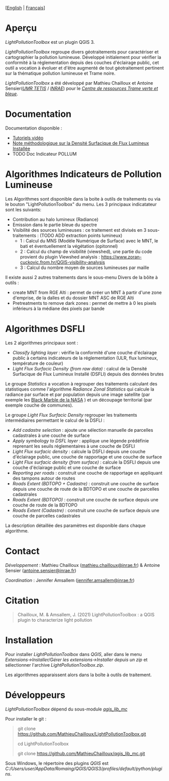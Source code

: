 
[[English](https://github.com/MathieuChailloux/LightPollutionToolbox/blob/ase_dev/README.md) | [Français](https://github.com/MathieuChailloux/LightPollutionToolbox/blob/ase_dev/README_fr.md)]

# Aperçu

*LightPollutionToolbox* est un plugin QGIS 3.

*LightPollutionToolbox* regroupe divers géotraitements pour caractériser et cartographier la pollution lumineuse. Développé initialement pour vérifier la conformité à la réglementation depuis des couches d'éclairage public, cet outil a vocation à évoluer et d'être augmenté de tout géotraitement pertinent sur la thématique pollution lumineuse et Trame noire.

*LightPollutionToolbox* a été développé par Mathieu Chailloux et Antoine Sensier([*UMR TETIS*](https://www.umr-tetis.fr) / [*INRAE*](http://www.inrae.fr)) pour le [*Centre de ressources Trame verte et bleue*](http://www.trameverteetbleue.fr/).

# Documentation

Documentation disponible :
 - [Tutoriels vidéo](https://www.youtube.com/playlist?list=PLh9oFe6PuPCVSnbwOEN6aZ1hHkdg5qzg7)
 - [Note méthodologique sur la Densité Surfacique de Flux Lumineux Installée](https://github.com/MathieuChailloux/LightPollutionToolbox/blob/master/docs/fr/NoteDSFLI_INRAE.pdf)
 - TODO Doc Indicateur POLLUM

# Algorithmes Indicateurs de Pollution Lumineuse
Les Algorithmes sont disponible dans la boite à outils de traitements ou via le bouton "LightPollutionToolbox" du menu.
Les 3 principaux indicatateur sont les suivants:
- Contribution au halo lumineux (Radiance)
- Emission dans le partie bleue du spectre
- Visibilité des sources lumineuses : ce traitement est divisés en 3 sous-traitements : (TODO ADD extraction points lumineux)
	- 1 : Calcul du MNS (Modèle Numérique de Surface) avec le MNT, le bati et éventuellement la végétation (opitonnel)
	- 2 : Calcul du champ de visibilité (viewshed), une partie du code provient du plugin Viewshed analysis : https://www.zoran-cuckovic.from.hr/QGIS-visibility-analysis
	- 3 : Calcul du nombre moyen de sources lumineuses par maille

Il existe aussi 2 autres traitements dans le sous-menu Divers de la bôite à outils :
- create MNT from RGE Alti : permet de créer un MNT à partir d'une zone d'emprise, de la dalles et du dossier MNT ASC de RGE Alti
- Pretreatments to remove dark zones : permet de mettre à 0 les pixels inférieurs à la médiane des pixels par bande
 
# Algorithmes DSFLI

Les 2 algorithmes principaux sont :
 - *Classify lighting layer* : vérifie la conformité d'une couche d'éclairage public à certains indicateurs de la réglementation (ULR, flux lumineux, température de couleur)
 - *Light Flux Surfacic Density (from raw data)* : calcul de la Densité Surfacique de Flux Lumineux Installé (DSFLI) depuis des données brutes

Le groupe *Statistics* a vocation à regrouper des traitements calculant des statistiques comme l'algorithme *Radiance Zonal Statistics* qui calcule la radiance par surface et par population depuis une image satellite (par exemple les [Black Marble de la NASA](https://blackmarble.gsfc.nasa.gov/#product) ) et un découpage territorial (par exemple couche de communes).

Le groupe *Light Flux Surfacic Density* regrouper les traitements intermédiaires permettant le calcul de la DSFLI :
 - *Add cadastre selection* : ajoute une sélection manuelle de parcelles cadastrales à une couche de surface
 - *Apply symbology to DSFL layer* : applique une légende prédéfinie reprenant les seuils réglementaires à une couche de DSFLI
 - *Light Flux surfacic density* : calcule la DSFLI depuis une couche d'éclairage public, une couche de rapportage et une couche de surface
 - *Light Flux surfacic density (from surface)* : calcule la DSFLI depuis une couche d'éclairage public et une couche de surface
 - *Reporting per roads* : construit une couche de rapportage en appliquant des tampons autour de routes
 - *Roads Extent (BDTOPO + Cadastre)* : construit une couche de surface depuis une couche de route de la BDTOPO et une couche de parcelles cadastrales
 - *Roads Extent (BDTOPO)* : construit une couche de surface depuis une couche de route de la BDTOPO
 - *Roads Extent (Cadastre)* : construit une couche de surface depuis une couche de parcelles cadastrales

La description détaillée des paramètres est disponible dans chaque algorithme.

# Contact

*Développement* : Mathieu Chailloux (mathieu.chailloux@inrae.fr) & Antoine Sensier (antoine.sensier@inrae.fr)

*Coordination* : Jennifer Amsallem (jennifer.amsallem@inrae.fr)

# Citation

> Chailloux, M. & Amsallem, J. (2021) LightPollutionToolbox : a QGIS plugin to characterize light pollution


# Installation

Pour installer *LightPollutionToolbox* dans *QGIS*, aller dans le menu *Extensions->Installer/Gérer les extensions->Installer depuis un zip* et sélectionner l'archive *LightPollutionToolbox.zip*.

Les algorithmes apparaissent alors dans la boîte à outils de traitement.

# Développeurs

*LightPollutionToolbox* dépend du sous-module [*qgis_lib_mc*](https://github.com/MathieuChailloux/qgis_lib_mc)

Pour installer le git :  
> git clone https://github.com/MathieuChailloux/LightPollutionToolbox.git
>
> cd LightPollutionToolbox
>
> git clone https://github.com/MathieuChailloux/qgis_lib_mc.git

Sous Windows, le répertoire des plugins *QGIS* est *C:/Users/user/AppData/Romaing/QGIS/QGIS3/profiles/default/python/plugins*.

